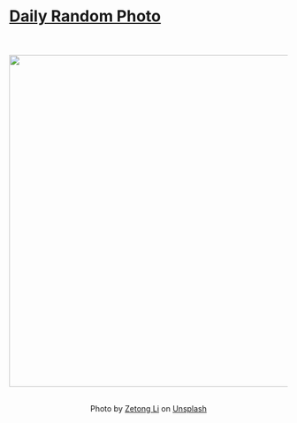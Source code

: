 # [Daily Random Photo](https://www.dailyrandomphoto.com/)

<div align="center">
  <br>
  <br>
  <a href="https://www.dailyrandomphoto.com/p/2025/2025-05-18/"><img src="https://images.unsplash.com/photo-1743309411498-a0f4f4b96b65?crop=entropy&cs=tinysrgb&fit=max&fm=jpg&ixid=M3w3NzUwOHwwfDF8cmFuZG9tfHx8fHx8fHx8MTc0NzUyOTUwM3w&ixlib=rb-4.1.0&q=80&w=1080" width="600px"></a>
  <br>
  <br>
  <p class="has-text-grey">Photo by <a href="https://unsplash.com/@zetong?utm_source=Daily%20Random%20Photo&amp;utm_medium=referral" target="_blank" rel="noopener noreferrer">Zetong Li</a> on <a href="https://unsplash.com/photos/golden-sunrise-illuminates-a-foggy-mountain-landscape-MaeshPdBGV4?utm_source=Daily%20Random%20Photo&amp;utm_medium=referral" target="_blank" rel="noopener noreferrer">Unsplash</a></p>
</div>
